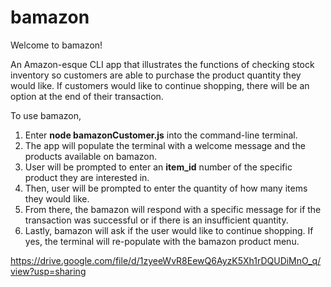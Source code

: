# bamazon

Welcome to bamazon!

An Amazon-esque CLI app that illustrates the functions of checking stock inventory so customers are able to purchase the product quantity they would like. If customers would like to continue shopping, there will be an option at the end of their transaction. 

To use bamazon, 

1. Enter **node bamazonCustomer.js** into the command-line terminal.
2. The app will populate the terminal with a welcome message and the products available on bamazon.
3. User will be prompted to enter an **item_id** number of the specific product they are interested in.
4. Then, user will be prompted to enter the quantity of how many items they would like.
5. From there, the bamazon will respond with a specific message for if the transaction was successful or if there is an insufficient quantity.
6. Lastly, bamazon will ask if the user would like to continue shopping. If yes, the terminal will re-populate with the bamazon product menu.

https://drive.google.com/file/d/1zyeeWvR8EewQ6AyzK5Xh1rDQUDiMnO_q/view?usp=sharing

